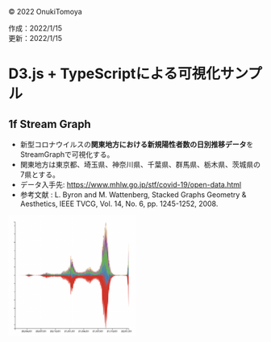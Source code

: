 ©︎ 2022 OnukiTomoya  

作成：2022/1/15  
更新：2022/1/15  


# D3.js + TypeScriptによる可視化サンプル

## 1f Stream Graph
- 新型コロナウイルスの**関東地方における新規陽性者数の日別推移データ**をStreamGraphで可視化する。
- 関東地方は東京都、埼玉県、神奈川県、千葉県、群馬県、栃木県、茨城県の7県とする。
- データ入手先: https://www.mhlw.go.jp/stf/covid-19/open-data.html
- 参考文献 : L. Byron and M. Wattenberg, Stacked Graphs Geometry & Aesthetics, IEEE TVCG, Vol. 14, No. 6, pp. 1245-1252, 2008.

<img src="./img/1f_StreamGraph.png" width="50%">
